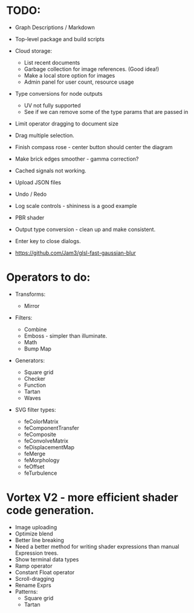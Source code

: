 # TODO:

* Graph Descriptions / Markdown
* Top-level package and build scripts
* Cloud storage:
  * List recent documents
  * Garbage collection for image references. (Good idea!)
  * Make a local store option for images
  * Admin panel for user count, resource usage
* Type conversions for node outputs
  * UV not fully supported
  * See if we can remove some of the type params that are passed in
* Limit operator dragging to document size
* Drag multiple selection.
* Finish compass rose - center button should center the diagram
* Make brick edges smoother - gamma correction?
* Cached signals not working.
* Upload JSON files
* Undo / Redo
* Log scale controls - shininess is a good example
* PBR shader
* Output type conversion - clean up and make consistent.
* Enter key to close dialogs.

* https://github.com/Jam3/glsl-fast-gaussian-blur

# Operators to do:
  * Transforms:
    * Mirror
  * Filters:
    * Combine
    * Emboss - simpler than illuminate.
    * Math
    * Bump Map
  * Generators:
    * Square grid
    * Checker
    * Function
    * Tartan
    * Waves

  * SVG filter types:
    * feColorMatrix
    * feComponentTransfer
    * feComposite
    * feConvolveMatrix
    * feDisplacementMap
    * feMerge
    * feMorphology
    * feOffset
    * feTurbulence

# Vortex V2 - more efficient shader code generation.

* Image uploading
* Optimize blend
* Better line breaking
* Need a better method for writing shader expressions than manual Expression trees.
* Show terminal data types
* Ramp operator
* Constant Float operator
* Scroll-dragging
* Rename Exprs
* Patterns:
  * Square grid
  * Tartan
